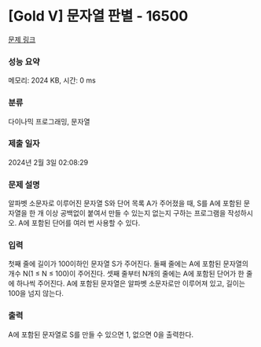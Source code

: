 # [Gold V] 문자열 판별 - 16500 

[문제 링크](https://www.acmicpc.net/problem/16500) 

### 성능 요약

메모리: 2024 KB, 시간: 0 ms

### 분류

다이나믹 프로그래밍, 문자열

### 제출 일자

2024년 2월 3일 02:08:29

### 문제 설명

<p>알파벳 소문자로 이루어진 문자열 S와 단어 목록 A가 주어졌을 때, S를 A에 포함된 문자열을 한 개 이상 공백없이 붙여서 만들 수 있는지 없는지 구하는 프로그램을 작성하시오. A에 포함된 단어를 여러 번 사용할 수 있다.</p>

### 입력 

 <p>첫째 줄에 길이가 100이하인 문자열 S가 주어진다. 둘째 줄에는 A에 포함된 문자열의 개수 N(1 ≤ N ≤ 100)이 주어진다. 셋째 줄부터 N개의 줄에는 A에 포함된 단어가 한 줄에 하나씩 주어진다. A에 포함된 문자열은 알파벳 소문자로만 이루어져 있고, 길이는 100을 넘지 않는다.</p>

### 출력 

 <p>A에 포함된 문자열로 S를 만들 수 있으면 1, 없으면 0을 출력한다.</p>

